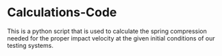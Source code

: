 # Calculations-Code
This is a python script that is used to calculate the spring compression needed for the proper impact velocity at the given initial conditions of our testing systems.
